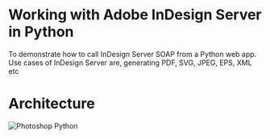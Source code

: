 # Working with Adobe InDesign Server in Python
To demonstrate how to call InDesign Server SOAP from a Python web app. Use cases of InDesign Server are, generating PDF, SVG, JPEG, EPS, XML etc

# Architecture
![](https://i.imgur.com/xcLwrts.png "Photoshop Python")
